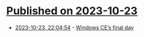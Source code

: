 # [Published on 2023-10-23](index.md)

* [2023-10-23, 22:04:54](https://lobste.rs/s/epavce/windows_ce_s_final_day) - [Windows CE’s final day](https://www.hpcfactor.com/news/871/end-of-an-era-windows-ces-final-day)
